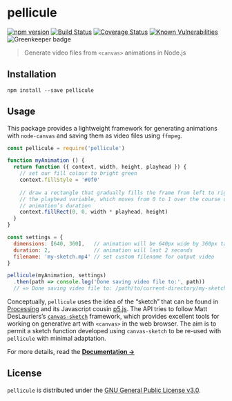 # pellicule

[![npm version](https://img.shields.io/npm/v/pellicule.svg)](https://www.npmjs.com/package/pellicule) [![Build Status](https://travis-ci.com/delucis/pellicule.svg?branch=master)](https://travis-ci.com/delucis/pellicule) [![Coverage Status](https://coveralls.io/repos/github/delucis/pellicule/badge.svg?branch=master)](https://coveralls.io/github/delucis/pellicule?branch=master) [![Known Vulnerabilities](https://snyk.io/test/npm/pellicule/badge.svg)](https://snyk.io/test/npm/pellicule) ![Greenkeeper badge](https://badges.greenkeeper.io/delucis/pellicule.svg)

> Generate video files from `<canvas>` animations in Node.js

## Installation

```
npm install --save pellicule
```

## Usage

This package provides a lightweight framework for generating animations with `node-canvas` and saving them as video files using `ffmpeg`.

```js
const pellicule = require('pellicule')

function myAnimation () {
  return function ({ context, width, height, playhead }) {
    // set our fill colour to bright green
    context.fillStyle = '#0f0'
    
    // draw a rectangle that gradually fills the frame from left to right using
    // the playhead variable, which moves from 0 to 1 over the course of the
    // animation’s duration
    context.fillRect(0, 0, width * playhead, height)
  }
}

const settings = {
  dimensions: [640, 360],   // animation will be 640px wide by 360px tall
  duration: 2,              // animation will last 2 seconds
  filename: 'my-sketch.mp4' // set custom filename for output video
}

pellicule(myAnimation, settings)
  .then(path => console.log('Done saving video file to:', path))
  // => Done saving video file to: /path/to/current-directory/my-sketch.mp4
```

Conceptually, `pellicule` uses the idea of the “sketch” that can be found in [Processing](https://processing.org/) and its Javascript cousin [p5.js](https://p5js.org/). The API tries to follow Matt DesLauriers’s [`canvas-sketch`](https://github.com/mattdesl/canvas-sketch) framework, which provides excellent tools for working on generative art with `<canvas>` in the web browser. The aim is to permit a sketch function developed using `canvas-sketch` to be re-used with `pellicule` with minimal adaptation.

For more details, read the [**Documentation →**](docs/README.md)

## License

`pellicule` is distributed under the [GNU General Public License v3.0](LICENSE).
